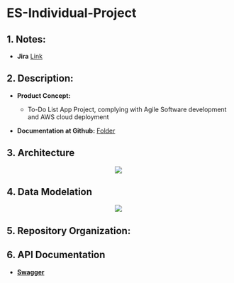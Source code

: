 # ES-Individual-Project

## 1. Notes:
* **Jira** [Link](https://es-ip-2425.atlassian.net/jira/software/projects/EIT/boards/2/backlog)

## 2. Description:
- **Product Concept:**
    - To-Do List App Project, complying with Agile Software development and AWS cloud deployment

- **Documentation at Github:** [Folder](https://github.com/)

## 3. Architecture

<p align="center">
  <img  src="https://github.com/">
</p>

## 4. Data Modelation

<p align="center">
  <img  src="https://github.com/">
</p>

## 5. Repository Organization:

## 6. API Documentation

- [**Swagger**]()